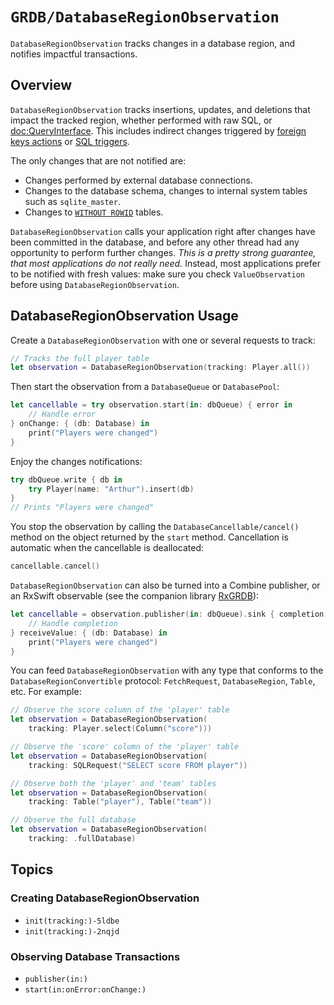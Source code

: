 # ``GRDB/DatabaseRegionObservation``

`DatabaseRegionObservation` tracks changes in a database region, and notifies impactful transactions.

## Overview

`DatabaseRegionObservation` tracks insertions, updates, and deletions that impact the tracked region, whether performed with raw SQL, or <doc:QueryInterface>. This includes indirect changes triggered by [foreign keys actions](https://www.sqlite.org/foreignkeys.html#fk_actions) or [SQL triggers](https://www.sqlite.org/lang_createtrigger.html).

The only changes that are not notified are:

- Changes performed by external database connections.
- Changes to the database schema, changes to internal system tables such as `sqlite_master`.
- Changes to [`WITHOUT ROWID`](https://www.sqlite.org/withoutrowid.html) tables.

`DatabaseRegionObservation` calls your application right after changes have been committed in the database, and before any other thread had any opportunity to perform further changes. *This is a pretty strong guarantee, that most applications do not really need.* Instead, most applications prefer to be notified with fresh values: make sure you check ``ValueObservation`` before using `DatabaseRegionObservation`.

## DatabaseRegionObservation Usage

Create a `DatabaseRegionObservation` with one or several requests to track:

```swift
// Tracks the full player table
let observation = DatabaseRegionObservation(tracking: Player.all())
```

Then start the observation from a ``DatabaseQueue`` or ``DatabasePool``:

```swift
let cancellable = try observation.start(in: dbQueue) { error in
    // Handle error
} onChange: { (db: Database) in
    print("Players were changed")
}
```

Enjoy the changes notifications:

```swift
try dbQueue.write { db in
    try Player(name: "Arthur").insert(db)
}
// Prints "Players were changed"
```

You stop the observation by calling the ``DatabaseCancellable/cancel()`` method on the object returned by the `start` method. Cancellation is automatic when the cancellable is deallocated:

```swift
cancellable.cancel()
```

`DatabaseRegionObservation` can also be turned into a Combine publisher, or an RxSwift observable (see the companion library [RxGRDB](https://github.com/RxSwiftCommunity/RxGRDB)):

```swift
let cancellable = observation.publisher(in: dbQueue).sink { completion in
    // Handle completion
} receiveValue: { (db: Database) in
    print("Players were changed")
}
```

You can feed `DatabaseRegionObservation` with any type that conforms to the ``DatabaseRegionConvertible`` protocol: ``FetchRequest``, ``DatabaseRegion``, ``Table``, etc. For example:

```swift
// Observe the score column of the 'player' table
let observation = DatabaseRegionObservation(
    tracking: Player.select(Column("score")))

// Observe the 'score' column of the 'player' table
let observation = DatabaseRegionObservation(
    tracking: SQLRequest("SELECT score FROM player"))

// Observe both the 'player' and 'team' tables
let observation = DatabaseRegionObservation(
    tracking: Table("player"), Table("team"))

// Observe the full database
let observation = DatabaseRegionObservation(
    tracking: .fullDatabase)
```

## Topics

### Creating DatabaseRegionObservation

- ``init(tracking:)-5ldbe``
- ``init(tracking:)-2nqjd``

### Observing Database Transactions

- ``publisher(in:)``
- ``start(in:onError:onChange:)``
